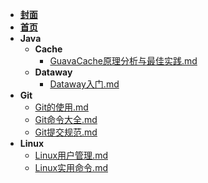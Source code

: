 - [**封面**](/)
- [**首页**](/README)
- **Java**
  - **Cache**
    - [GuavaCache原理分析与最佳实践.md](Java/Cache/GuavaCache原理分析与最佳实践.md)
  - **Dataway**
    - [Dataway入门.md](Java/Dataway/Dataway入门.md)
- **Git**
  - [Git的使用.md](Git/Git的使用.md)
  - [Git命令大全.md](Git/Git命令大全.md)
  - [Git提交规范.md](Git/Git提交规范.md)
- **Linux**
  - [Linux用户管理.md](Linux/Linux用户管理.md)
  - [Linux实用命令.md](Linux/Linux实用命令.md)